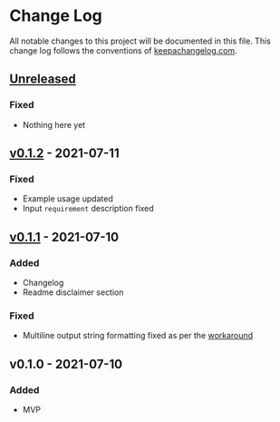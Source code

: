 # Change Log

All notable changes to this project will be documented in this file.
This change log follows the conventions of [keepachangelog.com](http://keepachangelog.com/).

## [Unreleased]
### Fixed
- Nothing here yet

## [v0.1.2] - 2021-07-11
### Fixed
- Example usage updated
- Input `requirement` description fixed

## [v0.1.1] - 2021-07-10
### Added
- Changelog
- Readme disclaimer section

### Fixed
- Multiline output string formatting fixed as per the [workaround](https://github.community/t/set-output-truncates-multiline-strings/16852)

## v0.1.0 - 2021-07-10
### Added
- MVP


[Unreleased]: https://github.com/pilosus/pip-license-checker/compare/v0.1.2...HEAD
[v0.1.2]: https://github.com/pilosus/pip-license-checker/compare/v0.1.1...v0.1.2
[v0.1.1]: https://github.com/pilosus/pip-license-checker/compare/v0.1.0...v0.1.1
